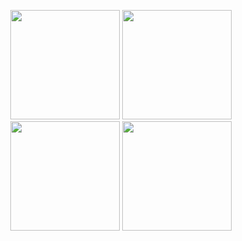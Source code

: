 <p align="center">
  <img src="https://github-readme-stats.vercel.app/api?username=rudeh2926&show_icons=true&theme=dracula" height=175>
  <img src="https://github-readme-stats.vercel.app/api/top-langs/?username=rudeh2926&langs_count=5&theme=dracula" height=175><br>
  <img src="https://github-readme-stats.vercel.app/api?username=Daybreak312&show_icons=true&theme=slateorange" height=175>
  <img src="https://github-readme-stats.vercel.app/api/top-langs/?username=rudeh2926&langs_count=5&theme=slateorange" height=175><br>
</p>

